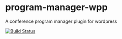 # program-manager-wpp
A conference program manager plugin for wordpress

[![Build Status](https://travis-ci.org/fraagucan2/program-manager-wpp.svg?branch=master)](https://travis-ci.org/fraagucan2/program-manager-wpp)
